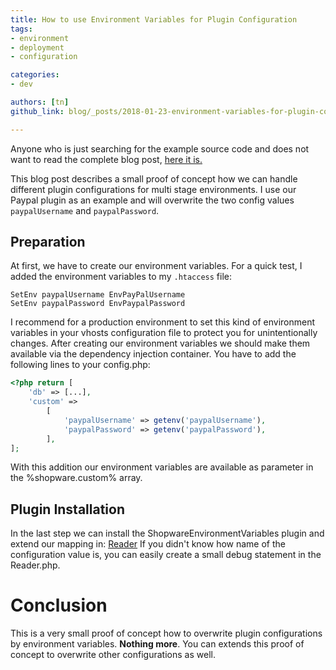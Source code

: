 ```yaml
---
title: How to use Environment Variables for Plugin Configuration
tags:
- environment
- deployment
- configuration

categories:
- dev

authors: [tn]
github_link: blog/_posts/2018-01-23-environment-variables-for-plugin-configuration.md

---
```


<div class="alert alert-info">
Anyone who is just searching for the example source code and does not want to read the complete blog post, <a href="https://github.com/teiling88/shopware-environment-variables">here it is.</a>
</div>

This blog post describes a small proof of concept how we can handle different plugin configurations for multi stage environments. I use our Paypal plugin as an example and will overwrite the two config values `paypalUsername` and `paypalPassword`.

## Preparation
At first, we have to create our environment variables. For a quick test, I added the environment variables to my `.htaccess` file:

```
SetEnv paypalUsername EnvPayPalUsername
SetEnv paypalPassword EnvPaypalPassword
```

I recommend for a production environment to set this kind of environment variables in your vhosts configuration file to protect you for unintentionally changes. After creating our environment variables we should make them available via the dependency injection container. 
You have to add the following lines to your config.php:

```php
<?php return [
    'db' => [...],
    'custom' =>
        [
            'paypalUsername' => getenv('paypalUsername'),
            'paypalPassword' => getenv('paypalPassword'),
        ],
];
```

With this addition our environment variables are available as parameter in the %shopware.custom% array.  

## Plugin Installation
In the last step we can install the ShopwareEnvironmentVariables plugin and extend our mapping in: [Reader](https://github.com/teiling88/shopware-environment-variables/blob/master/custom/plugins/ShopwareEnvironmentVariables/Reader.php#L35) If you didn't know how name of the configuration value is, you can easily create a small debug statement in the Reader.php. 


# Conclusion

This is a very small proof of concept how to overwrite plugin configurations by environment variables. **Nothing more**. You can extends this proof of concept to overwrite other configurations as well. 
